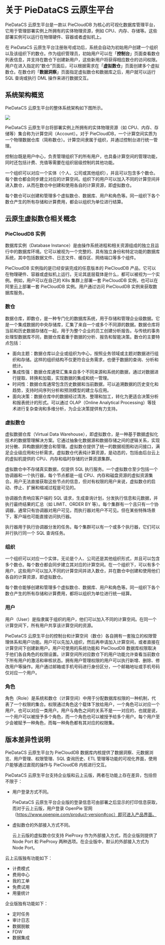# 关于 PieDataCS 云原生平台

PieDataCS 云原生平台是一款以 PieCloudDB 为核心的可视化数据库管理平台，它用于管理部署实例上所拥有的实体物理资源，例如 CPU、内存、存储等。这些部署实例可以运行在物理硬件、容器或者虚拟机上。

在 PieDataCS 云原生平台注册账号成功后，系统会自动为初始用户创建一个组织以及该组织下的数仓。作为组织管理员，初始用户可以在「**控制台**」页面查看数仓列表信息，并支持在数仓下创建新用户，这些新用户将获得相应数仓的访问权限。用户在进入指定的“数仓”页面后，可以根据需求在「**虚拟数仓**」页面创建多个虚拟数仓。在数仓的「**数据洞察**」页面指定虚拟数仓和数据库之后，用户就可以运行 SQL 查询或执行 DML 操作来进行数据交互。

## 系统架构概览

PieDataCS 云原生平台的整体系统架构如下图所示。

<img src="https://pdb-doc.oss-cn-beijing.aliyuncs.com/coc-pic/v1/platform-arch.png" scope="external" />

PieDataCS 云原生平台将部署实例上所拥有的实体物理资源（如 CPU、内存、存储等）集合称为计算空间（Account）。对于 PieCloudDB，一个计算空间实质为一个物理数据仓库（简称数仓）。计算空间隶属于组织，并通过控制台进行统一管理。

控制台既是用户中心，负责管理组织下的所有用户，也具备计算空间的管理功能，同时还包括计费、充值等需要在组织层级控制的其他功能。

一个组织可以对应一个实体（个人、公司或其他组织），并且可以包含多个数仓。每个数仓都会同步建立对应的计算空间。组织下的用户可以加入不同的计算空间并进入数仓，从而在数仓中创建和使用各自的计算资源，即虚拟数仓。

每个数仓可以创建和管理多个虚拟数仓、数据库、用户和角色等。同一组织下各个数仓产生的所有存储和计算费用，都会以组织为单位进行结算。

## 云原生虚拟数仓相关概念
### PieCloudDB 实例

数据库实例（Database Instance）是由操作系统进程和相关资源组成的独立且运行中的数据库环境。它可以被视为一个完整的、具有独立身份和特定功能的数据库系统，其中包括数据文件、日志文件、缓存区、网络端口等多个组件。

PieCloudDB 实例指的是已经安装完成的任意版本的 PieCloudDB 产品，它可以在物理硬件、容器或虚拟机上运行。无论其底层载体是什么，都可以被视为一个实例。例如，用户可以在自己的 K8s 集群上部署一套 PieCloudDB 实例，也可以在阿里云上部署一套 PieCloudDB 实例。用户通过访问 PieCloudDB 实例来获取数据库服务。

### 数仓

数据仓库，即数仓，是一种专门化的数据库系统，用于存储和管理企业级数据。它是一个集成数据的中央存储库，汇集了来自一个或多个不同源的数据。数据仓库将当前和历史数据存储在一起，用于为整个企业的员工创建分析报告。与传统的事务处理型数据库不同，数据仓库着重于数据的分析、报告和智能决策。数仓的主要特点包括：

* 面向主题：数据仓库以企业或组织为中心，按照业务领域或主题对数据进行组织和存储。这样的组织结构不仅更符合业务需求，也便于数据的查询、分析和统计。
* 集成性强：数据仓库通常汇集来自多个不同来源和系统的数据，通过对数据进行提取、转换和加载，实现数据的集成和统一管理。
* 时间性：数据仓库通常包含历史数据和当前数据，可以追溯数据的历史变化和趋势，支持时间序列分析和预测模型的建立与应用。
* 面向决策：数据仓库中的数据经过清洗、整理和加工，转化为更适合决策分析和报表统计的形式。可以通过 OLAP（Online Analytical Processing）等技术进行复杂查询和多维分析，为企业决策提供有力支持。

### 虚拟数仓

虚拟数据仓库（Virtual Data Warehouse），即虚拟数仓，是一种基于数据虚拟化技术的数据管理解决方案。它通过抽象化数据源和数据存储之间的逻辑关系，实现对分散、异构数据的整合和管理。虚拟数仓提供了统一的数据视图和访问接口，满足企业级应用和分析需求。虚拟数仓代表纯计算资源，是动态的，包括由后台云上的虚拟机提供的 CPU、内存和临时存储的计算资源集群。

虚拟数仓中不存储真实数据，仅提供 SQL 执行服务。一个虚拟数仓至少包括一个协调器和一个执行器，每个节点都是一组 CPU、内存和磁盘资源的虚拟资源集合。用户无法直接获取这些节点的信息，但对有权限的用户来说，虚拟数仓的启动、停止、扩展和缩减过程是可见的。

协调器负责响应客户端的 SQL 请求，生成查询计划，分发执行信息和元数据，并执行最终结果的汇总（如 LIMIT、ORDER BY 等）。每个集群有一个且只有一个协调器，通常只有协调器对用户可见，而执行器对用户不可见。但在某些特殊场景下，客户端也可能直接访问执行器。

执行器用于执行协调器分发的任务。每个集群可以有一个或多个执行器，它们可以并行执行同一个 SQL 查询任务。

### 组织

一个组织可以对应一个实体，无论是个人、公司还是其他组织形式，并且可以包含多个数仓。每个数仓都会同步建立其对应的计算空间。在一个组织下，可以有多个用户，这些用户可以加入不同的计算空间并进入数仓，并在数仓中创建和使用他们各自的计算资源，即虚拟数仓。

每个数仓能够创建和管理多个虚拟数仓、数据库、用户和角色等。同一组织下各个数仓产生的所有存储和计算费用，都将以组织为单位进行统一结算。

### 用户

用户（User）是指隶属于组织的用户，他们可以加入不同的计算空间。在同一个计算空间下，所有用户共享该计算空间的资源。

PieDataCS 云原生平台的控制台和计算空间（数仓）各自拥有一套独立的权限管理体系和用户功能。用户可以先加入组织，然后再申请加入计算空间，或者直接在计算空间下创建新用户。用户可使用的系统功能和 PieCloudDB 数据库权限取决于他们各自角色的权限设置。计算空间所对应数仓下的用户功能允许查看当前数仓下所有用户的激活和审核状态。拥有用户管理权限的用户可以执行新增、删除、修改用户等操作。用户通过邮箱或手机号码进行身份区分，一个邮箱地址或手机号码仅对应一个用户。

### 角色

角色（Role）是系统和数仓（计算空间）中用于分配数据库权限的一种机制，代表了一个权限的集合。权限通过角色这个载体下放给用户，一个角色可以对应一个用户，也可以对应一类用户。用户与角色之间的关系不是一一对应的，也就是说，一个用户可以被授予多个角色，而一个角色也可以被授予给多个用户。每个用户至少会被赋予一种角色，而每一种角色都有其对应的权限集。

## 版本差异性说明

PieDataCS 云原生平台为 PieCloudDB 数据库内核提供了数据洞察、元数据浏览、用户管理、权限管理、SQL 查询历史、ETL 管理等功能的可视化界面，使用户能够通过直观的操作与 PieCloudDB 内核进行交互。

PieDataCS 云原生平台支持企业版和云上云版，两者在功能上存在差异，包括但不限于：

* 用户登录方式不同。

    PieDataCS 云原生平台企业版的登录信息可由部署之后显示的打印信息获取，而对于云上云版，用户登录 OpenPie 官网（https://www.openpie.com/product-version#coc）即可进入产品界面。

* 虚拟数仓的外部接入方式不同。

    云上云版的虚拟数仓仅支持 PieProxy 作为外部接入方式，而企业版则提供了 Node Port 和 PieProxy 两种选项。在企业版中，默认的外部接入方式为 Node Port。
  
云上云版独有功能如下：

  * 计费模式
  * 费用中心
  * 我的工单
  * 免费试用
  * 用量统计

企业版独有功能如下：

  * 定时任务
  * 审计日志
  * 数据脱敏
  * FDW
  * 数据集成
